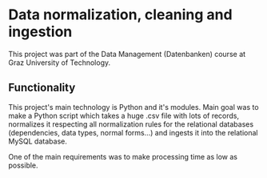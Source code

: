 # Data normalization, cleaning and ingestion 
This project was part of the Data Management (Datenbanken) course at Graz University of Technology.

## Functionality
This project's main technology is Python and it's modules. Main goal was to make a Python script which takes a huge .csv file with lots of records, normalizes it respecting all normalization rules for the relational databases (dependencies, data types, normal forms...) and ingests it into the relational MySQL database.

One of the main requirements was to make processing time as low as possible. 
